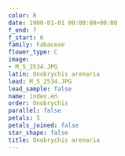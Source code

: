 ```yaml
---
color: R
date: 1900-01-01 00:00:00+00:00
f_end: 7
f_start: 6
family: Fabaceae
flower_type: C
image:
- M_5_2534.JPG
latin: Onobrychis arenaria
lead: M_5_2534.JPG
lead_sample: false
name: index.en
order: Onobrychis
parallel: false
petals: 5
petals_joined: false
star_shape: false
title: Onobrychis arenaria
---
```


